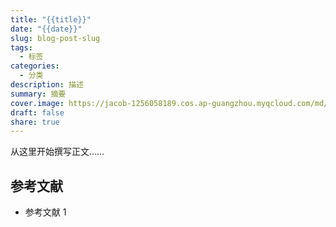 ```yaml
---
title: "{{title}}"
date: "{{date}}"
slug: blog-post-slug
tags:
  - 标签
categories:
  - 分类
description: 描述
summary: 摘要
cover.image: https://jacob-1256058189.cos.ap-guangzhou.myqcloud.com/md/2024/08/d535bf1f2d4be47d.webp
draft: false
share: true
---
```


从这里开始撰写正文……

## 参考文献

- 参考文献 1
